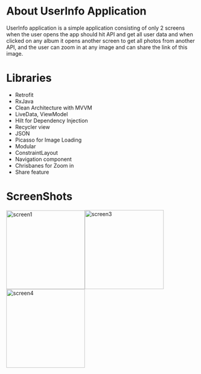 # About UserInfo Application
UserInfo application is a simple application consisting of only 2 screens when the user opens the app should hit API and get all user data and when clicked on any album it opens another screen to get all photos from another API, and the user can zoom in at any image and can share the link of this image.
# Libraries
- Retrofit
- RxJava
- Clean Architecture with MVVM
- LiveData, ViewModel
- Hilt for Dependency Injection
- Recycler view 
- JSON
- Picasso for Image Loading
- Modular
- ConstraintLayout
- Navigation component
- Chrisbanes for Zoom in
- Share feature
# ScreenShots
<img width="208" alt="screen1" src="https://user-images.githubusercontent.com/40995581/137235780-dfefdd9a-7df9-4823-a1de-08439efb2499.jpg"><img width="209" alt="screen3" src="https://user-images.githubusercontent.com/40995581/137235860-3a7ac780-4bb6-43c1-813b-b739cf2f2443.jpg"><img width="208" alt="screen4" 
src="https://user-images.githubusercontent.com/40995581/137236305-25a6d5d3-9225-410f-a19c-b5525d2fd2d2.jpg">




